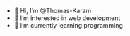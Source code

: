 - 👋 Hi, I’m @Thomas-Karam
- 👀 I’m interested in web development 
- 🌱 I’m currently learning programming 
  

<!---
Thomas-Karam/Thomas-Karam is a ✨ special ✨ repository because its `README.md` (this file) appears on your GitHub profile.
You can click the Preview link to take a look at your changes.
--->
